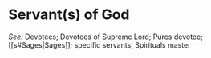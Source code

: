 # Servant(s) of God


*See:* Devotees; Devotees of Supreme Lord; Pures devotee; [[s#Sages|Sages]]; specific servants; Spirituals master
